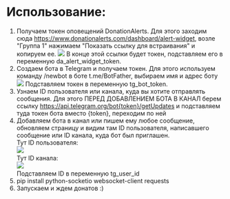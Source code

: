 # Использование:
1. Получаем токен оповещений DonationAlerts. Для этого заходим сюда https://www.donationalerts.com/dashboard/alert-widget, возле "Группа 1" нажимаем "Показать ссылку для встраивания" и копируем ее.
![](https://i.imgur.com/Siak4NQ.png)
В конце этой ссылки будет токен, подставляем его в переменную da_alert_widget_token.
2. Создаем бота в Telegram и получаем токен. Для этого используем команду /newbot в боте t.me/BotFather, выбираем имя и адрес боту
![](https://i.imgur.com/LXibpYB.png)
Подставляем токен в переменную tg_bot_token.
3. Узнаем ID пользователя или канала, куда вы хотите отправлять сообщения. Для этого ПЕРЕД ДОБАВЛЕНИЕМ БОТА В КАНАЛ берем ссылку https://api.telegram.org/bot{token}/getUpdates и подставляем туда токен бота вместо {token}, переходим по ней
4. Добавляем бота в канал или пишем ему любое сообщение, обновляем страницу и видим там ID пользователя, написавшего сообщение или ID канала, куда бот был приглашен.\
Тут ID пользователя:\
![](https://i.imgur.com/9PNt5ZU.png)\
Тут ID канала:\
![](https://i.imgur.com/HpZKGtI.png)\
Подставляем ID в переменную tg_user_id
5. pip install python-socketio websocket-client requests
6. Запускаем и ждем донатов :)
